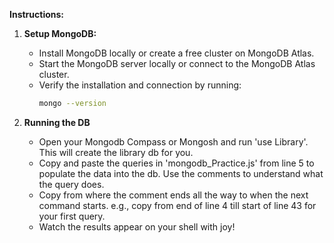
**Instructions:**

1. **Setup MongoDB:**

   - Install MongoDB locally or create a free cluster on MongoDB Atlas.
   - Start the MongoDB server locally or connect to the MongoDB Atlas cluster.
   - Verify the installation and connection by running:
     ```sh
     mongo --version

2. **Running the DB**

    - Open your Mongodb Compass or Mongosh and run 'use Library'. This will create the library db for you.
    - Copy and paste the queries in 'mongodb_Practice.js' from line 5 to populate the data into the db. Use the comments to understand what the query does. 
    - Copy from where the comment ends all the way to when the next command starts. e.g., copy from end of line 4 till start of line 43 for your first query.
    - Watch the results appear on your shell with joy!